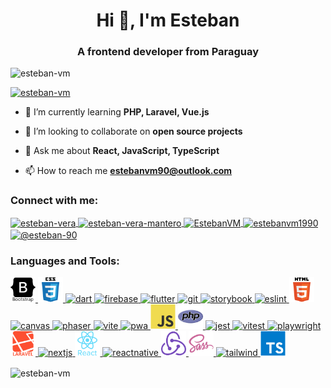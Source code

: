 <h1 align="center">Hi 👋, I'm Esteban</h1>

<h3 align="center">A frontend developer from Paraguay</h3>

<p align="left"> <img src="https://komarev.com/ghpvc/?username=esteban-vm&label=Profile%20views&color=0e75b6&style=flat" alt="esteban-vm" /> </p>

<p align="left"> <a href="https://github.com/ryo-ma/github-profile-trophy"><img src="https://github-profile-trophy.vercel.app/?username=esteban-vm" alt="esteban-vm" /></a> </p>

- 🌱 I’m currently learning **PHP, Laravel, Vue.js**

- 👯 I’m looking to collaborate on **open source projects**

- 💬 Ask me about **React, JavaScript, TypeScript**

- 📫 How to reach me **estebanvm90@outlook.com**

<h3 align="left">Connect with me:</h3>

<p align="left">

<a href="https://codepen.io/esteban-vera" target="_blank" title="codepen" >
  <img align="center" src="https://raw.githubusercontent.com/rahuldkjain/github-profile-readme-generator/master/src/images/icons/Social/codepen.svg" alt="esteban-vera" height="30" width="40" />
</a>

<a href="https://linkedin.com/in/esteban-vera-mantero" target="_blank" title="linkedin">
  <img align="center" src="https://upload.wikimedia.org/wikipedia/commons/thumb/c/ca/LinkedIn_logo_initials.png/240px-LinkedIn_logo_initials.png" alt="esteban-vera-mantero" height="30" width="40" />
</a>

<a href="https://www.freecodecamp.org/EstebanVM" target="_blank" title="freecodecamp">
  <img align="center" src="https://design-style-guide.freecodecamp.org/downloads/fcc_primary_small.svg" alt="EstebanVM" height="30" width="40" />
</a>

<a href="https://codesandbox.com/estebanvm1990" target="_blank" title="codesandbox">
  <img align="center" src="https://raw.githubusercontent.com/rahuldkjain/github-profile-readme-generator/master/src/images/icons/Social/codesandbox.svg" alt="estebanvm1990" height="30" width="40" />
</a>

<a href="https://replit.com/@esteban-90" target="_blank" title="replit">
  <img align="center" src="https://upload.wikimedia.org/wikipedia/commons/7/78/New_Replit_Logo.svg" alt="@esteban-90" height="30" width="40" />
</a>

</p>

<h3 align="left">Languages and Tools:</h3>
    <p align="left">
      <a href="https://getbootstrap.com" target="_blank" rel="noreferrer" title="bootstrap">
        <img
          src="https://raw.githubusercontent.com/devicons/devicon/master/icons/bootstrap/bootstrap-plain-wordmark.svg"
          alt="bootstrap"
          width="40"
          height="40"
        />
      </a>
      <a href="https://www.w3schools.com/css/" target="_blank" rel="noreferrer" title="css3">
        <img
          src="https://raw.githubusercontent.com/devicons/devicon/master/icons/css3/css3-original-wordmark.svg"
          alt="css3"
          width="40"
          height="40"
        />
      </a>
      <a href="https://dart.dev" target="_blank" rel="noreferrer" title="dart">
        <img src="https://www.vectorlogo.zone/logos/dartlang/dartlang-icon.svg" alt="dart" width="40" height="40" />
      </a>
      <a href="https://firebase.google.com/" target="_blank" rel="noreferrer" title="firebase">
        <img src="https://www.vectorlogo.zone/logos/firebase/firebase-icon.svg" alt="firebase" width="40" height="40" />
      </a>
      <a href="https://flutter.dev" target="_blank" rel="noreferrer" title="flutter">
        <img
          src="https://www.vectorlogo.zone/logos/flutterio/flutterio-icon.svg"
          alt="flutter"
          width="40"
          height="40"
        />
      </a>
      <a href="https://git-scm.com/" target="_blank" rel="noreferrer" title="git">
        <img src="https://www.vectorlogo.zone/logos/git-scm/git-scm-icon.svg" alt="git" width="40" height="40" />
      </a>
      <a href="https://storybook.js.org/" target="_blank" rel="noreferrer" title="storybook">
        <img src="https://raw.githubusercontent.com/storybookjs/brand/37c5e9bde5c56b69a8c4312de7d60fb3a9d7de9d/icon/icon-storybook-default.svg" alt="storybook" width="40" height="40" />
      </a>
       <a href="https://eslint.org/" target="_blank" rel="noreferrer" title="eslint">
        <img src="https://upload.wikimedia.org/wikipedia/commons/thumb/e/e3/ESLint_logo.svg/324px-ESLint_logo.svg.png" alt="eslint" width="40" height="40" />
      </a>
      <a href="https://www.w3.org/html/" target="_blank" rel="noreferrer" title="html5">
        <img
          src="https://raw.githubusercontent.com/devicons/devicon/master/icons/html5/html5-original-wordmark.svg"
          alt="html5"
          width="40"
          height="40"
        />
      </a>
      <a href="https://www.w3schools.com/html/html5_canvas.asp" target="_blank" rel="noreferrer" title="canvas" >
        <img
          src="https://interview.skyrites.com/wp-content/uploads/2020/03/HTML5-Canvas-620x310.jpg"
          alt="canvas"
          width="40"
          height="40"
        />
      </a>
      <a href="https://phaser.io/" target="_blank" rel="noreferrer" title="phaser">
        <img src="https://phaser.io/images/img.png" alt="phaser" width="40" height="40" />
      </a>
      <a href="https://v2.vitejs.dev/" target="_blank" rel="noreferrer" title="vite">
        <img src="https://v2.vitejs.dev/logo.svg" alt="vite" width="40" height="40" />
      </a>
      <a href="https://developer.mozilla.org/en-US/docs/Web/Progressive_web_apps" target="_blank" rel="noreferrer" title="pwa">
        <img src="https://desarrolloweb.com/storage/tag_images/actual/VkZe5Z1PKYJNbH4fz5IsXSJPDrmFC5fXEaxfaxSF.png" alt="pwa" width="40" height="40" />
      </a>
      <a href="https://developer.mozilla.org/en-US/docs/Web/JavaScript" target="_blank" rel="noreferrer" title="javascript">
        <img
          src="https://raw.githubusercontent.com/devicons/devicon/master/icons/javascript/javascript-original.svg"
          alt="javascript"
          width="40"
          height="40"
        />
      </a>
      <a href="https://www.php.net" target="_blank" rel="noreferrer">
        <img src="https://raw.githubusercontent.com/devicons/devicon/master/icons/php/php-original.svg" alt="php" width="40" height="40"/>
      </a>
      <a href="https://jestjs.io" target="_blank" rel="noreferrer" title="jest">
        <img src="https://www.vectorlogo.zone/logos/jestjsio/jestjsio-icon.svg" alt="jest" width="40" height="40" />
      </a>
      <a href="https://vitest.dev/" target="_blank" rel="noreferrer" title="vitest">
        <img src="https://vitest.dev/logo-shadow.svg" alt="vitest" width="40" height="40" />
      </a>
      <a href="https://playwright.dev/" target="_blank" rel="noreferrer" title="playwright">
        <img src="https://seeklogo.com/images/P/playwright-logo-22FA8B9E63-seeklogo.com.png" alt="playwright" width="40" height="40" />
      </a>
      <a href="https://laravel.com/" target="_blank" rel="noreferrer" title="laravel">
        <img
          src="https://raw.githubusercontent.com/devicons/devicon/master/icons/laravel/laravel-plain-wordmark.svg"
          alt="laravel"
          width="40"
          height="40"
        />
      </a>
      <a href="https://nextjs.org/" target="_blank" rel="noreferrer" title="nextjs">
        <img src="https://cdn.worldvectorlogo.com/logos/next-js.svg" alt="nextjs" width="40" height="40" />
      </a>
      <a href="https://reactjs.org/" target="_blank" rel="noreferrer" title="react">
        <img
          src="https://raw.githubusercontent.com/devicons/devicon/master/icons/react/react-original-wordmark.svg"
          alt="react"
          width="40"
          height="40"
        />
      </a>
      <a href="https://reactnative.dev/" target="_blank" rel="noreferrer" title="reactnative">
        <img src="https://i.pinimg.com/736x/f3/f9/d9/f3f9d9501ae3b221764346be36517e78.jpg" alt="reactnative" width="40" height="40" />
      </a>
      <a href="https://redux.js.org" target="_blank" rel="noreferrer" title="redux">
        <img
          src="https://raw.githubusercontent.com/devicons/devicon/master/icons/redux/redux-original.svg"
          alt="redux"
          width="40"
          height="40"
        />
      </a>
      <a href="https://sass-lang.com" target="_blank" rel="noreferrer" title="sass">
        <img
          src="https://raw.githubusercontent.com/devicons/devicon/master/icons/sass/sass-original.svg"
          alt="sass"
          width="40"
          height="40"
        />
      </a>
      <a href="https://tailwindcss.com/" target="_blank" rel="noreferrer" title="tailwind">
        <img
          src="https://www.vectorlogo.zone/logos/tailwindcss/tailwindcss-icon.svg"
          alt="tailwind"
          width="40"
          height="40"
        />
      </a>
      <a href="https://www.typescriptlang.org/" target="_blank" rel="noreferrer" title="typescript">
        <img
          src="https://raw.githubusercontent.com/devicons/devicon/master/icons/typescript/typescript-original.svg"
          alt="typescript"
          width="40"
          height="40"
        />
      </a>
    </p>
    <p>
      <img align="center" src="https://github-readme-stats.vercel.app/api/top-langs?username=esteban-vm&show_icons=true&locale=en&layout=compact" alt="esteban-vm" />
    </p>
